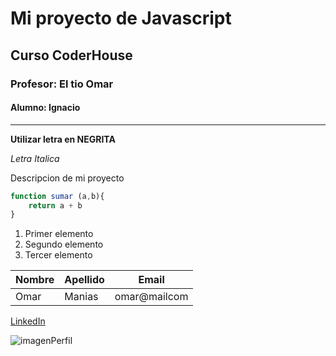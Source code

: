 # Mi proyecto de Javascript
## Curso CoderHouse
### Profesor: El tio Omar
#### Alumno: Ignacio

---

**Utilizar letra en NEGRITA**

_Letra Italica_

Descripcion de mi proyecto

```javascript
function sumar (a,b){
    return a + b
}
```

1. Primer elemento
1. Segundo elemento
1. Tercer elemento

| Nombre | Apellido | Email|
| --- | ---| ---|
| Omar | Manias | omar@mailcom

[LinkedIn](https://www.linkedin.com/omar-jesus-manias)

![imagenPerfil](https://th.bing.com/th/id/R.d527bbb60027468c762bd1f92fbed038?rik=e%2bgvns0VrKCpIw&pid=ImgRaw&r=0)

